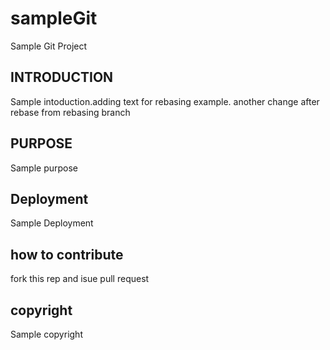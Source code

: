 # sampleGit
Sample Git Project
## INTRODUCTION
Sample intoduction.adding text for rebasing example.
another change after rebase from rebasing branch
## PURPOSE
Sample purpose

## Deployment
Sample Deployment

## how to contribute
fork this rep and isue pull request
 
## copyright
Sample copyright